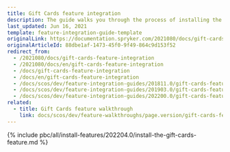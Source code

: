 ```yaml
---
title: Gift Cards feature integration
description: The guide walks you through the process of installing the Gift Cards feature in the project.
last_updated: Jun 16, 2021
template: feature-integration-guide-template
originalLink: https://documentation.spryker.com/2021080/docs/gift-cards-feature-integration
originalArticleId: 88dbe1af-1473-45f0-9f49-864c9d153f52
redirect_from:
  - /2021080/docs/gift-cards-feature-integration
  - /2021080/docs/en/gift-cards-feature-integration
  - /docs/gift-cards-feature-integration
  - /docs/en/gift-cards-feature-integration
  - /docs/scos/dev/feature-integration-guides/201811.0/gift-cards-feature-integration.html
  - /docs/scos/dev/feature-integration-guides/201903.0/gift-cards-feature-integration.html
  - /docs/scos/dev/feature-integration-guides/202200.0/gift-cards-feature-integration.html
related:
  - title: Gift Cards feature walkthrough
    link: docs/scos/dev/feature-walkthroughs/page.version/gift-cards-feature-walkthrough.html
---
```


{% include pbc/all/install-features/202204.0/install-the-gift-cards-feature.md %} <!-- To edit, see /_includes/pbc/all/install-features/202204.0/install-the-gift-cards-feature.md -->
